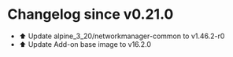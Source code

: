 # Changelog since v0.21.0
- ⬆️ Update alpine_3_20/networkmanager-common to v1.46.2-r0 
- ⬆️ Update Add-on base image to v16.2.0 

